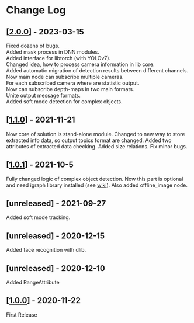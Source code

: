 # Change Log

## [[2.0.0](https://github.com/Extended-Object-Detection-ROS/extended_object_detection/tree/r2.0.0)] - 2023-03-15
Fixed dozens of bugs.  
Added mask process in DNN modules.  
Added interface for libtorch (with YOLOv7).  
Changed idea, how to process camera information in lib core.  
Added automatic migration of detection results between different channels.  
Now main node can subscribe multiple cameras.  
For each subscribed camera where are statistic output.  
Now can subscribe depth-maps in two main formats.  
Unite output message formats.  
Added soft mode detection for complex objects.

## [[1.1.0](https://github.com/Extended-Object-Detection-ROS/extended_object_detection/tree/r1.1.0)] - 2021-11-21
Now core of solution is stand-alone module.
Changed to new way to store extracted info data, so output topics format are changed.
Added two attributes of extracted data checking.
Added size relations.
Fix minor bugs.

## [[1.0.1](https://github.com/Extended-Object-Detection-ROS/extended_object_detection/tree/r1.0.1)] - 2021-10-5
Fully changed logic of complex object detection.
Now this part is optional and need igraph library installed (see [wiki](https://github.com/Extended-Object-Detection-ROS/extended_object_detection/wiki/igraph_install)).
Also added offline_image node.

## [unreleased] - 2021-09-27
Added soft mode tracking.

## [unreleased] - 2020-12-15
Added face recognition with dlib.

## [unreleased] - 2020-12-10
Added RangeAttribute

## [[1.0.0](https://github.com/Extended-Object-Detection-ROS/extended_object_detection/tree/r1.0.0)] - 2020-11-22
First Release

